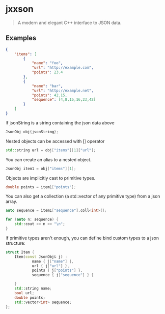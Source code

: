 # jxxson

> A modern and elegant C++ interface to JSON data.

## Examples

````json
{
    "items": [
        {
            "name": "foo",
            "url": "http://example.com",
            "points": 23.4
        },
        {
            "name": "bar",
            "url": "http://example.net",
            "points": 42.15,
            "sequence": [4,8,15,16,23,42]
        }
    ]
}
````

If jsonString is a string containing the json data above

````cpp
JsonObj obj{jsonString};
````

Nested objects can be accessed with [] operator 

````cpp
std::string url = obj["items"][1]["url"];
````

You can create an alias to a nested object.

````cpp
JsonObj item1 = obj["items"][1];
````

Objects are implicitly cast to primitive types.

````cpp
double points = item1["points"];
````

You can also get a collection (a std::vector of any primitive type) from a json array.

````cpp
auto sequence = item1["sequence"].coll<int>();

for (auto n: sequence) {
    std::cout << n << "\n";
}
````

If primitive types aren't enough, you can define bind custom types to a json structure:

````cpp
struct Item {
    Item(const JsonObj& j) :
            name { j["name"] },
            url { j["url"] },
            points { j["points"] },
            sequence { j["sequence"] } {

    }
    std::string name;
    bool url;
    double points;
    std::vector<int> sequence;
};
````